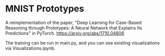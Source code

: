 # MNIST Prototypes

A reimplementation of the paper, "Deep Learning for Case-Based Reasoning through Prototypes: A Neural Network that Explains Its Predictions" in PyTorch.
https://arxiv.org/abs/1710.04806


The training can be run in main.py, and you can see existing visualizations via Visualizations.ipynb.


